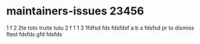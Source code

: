 # maintainers-issues 23456
1
f
2
2te
toto truite tutu
2
f
1
1
3
1fdfsd
fds
fdsfdsf
a
b
a
fdsfsd
pr to dismiss
ftest
fdsfds
gfd
fdsfds


